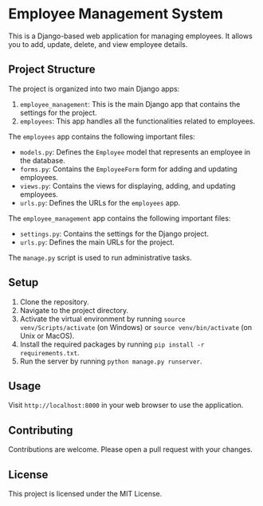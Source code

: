 # Employee Management System

This is a Django-based web application for managing employees. It allows you to add, update, delete, and view employee details.

## Project Structure

The project is organized into two main Django apps:

1. `employee_management`: This is the main Django app that contains the settings for the project.
2. `employees`: This app handles all the functionalities related to employees.

The `employees` app contains the following important files:

- `models.py`: Defines the `Employee` model that represents an employee in the database.
- `forms.py`: Contains the `EmployeeForm` form for adding and updating employees.
- `views.py`: Contains the views for displaying, adding, and updating employees.
- `urls.py`: Defines the URLs for the `employees` app.

The `employee_management` app contains the following important files:

- `settings.py`: Contains the settings for the Django project.
- `urls.py`: Defines the main URLs for the project.

The `manage.py` script is used to run administrative tasks.

## Setup

1. Clone the repository.
2. Navigate to the project directory.
3. Activate the virtual environment by running `source venv/Scripts/activate` (on Windows) or `source venv/bin/activate` (on Unix or MacOS).
4. Install the required packages by running `pip install -r requirements.txt`.
5. Run the server by running `python manage.py runserver`.

## Usage

Visit `http://localhost:8000` in your web browser to use the application.

## Contributing

Contributions are welcome. Please open a pull request with your changes.

## License

This project is licensed under the MIT License.
